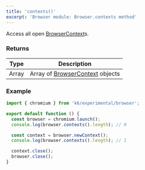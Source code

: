 ```yaml
---
title: 'contexts()'
excerpt: 'Browser module: Browser.contexts method'
---
```


Access all open [BrowserContext](/javascript-api/k6-experimental/browser/browsercontext/)s.

### Returns

| Type  | Description                                                                    |
| ----- | ------------------------------------------------------------------------------ |
| Array | Array of [BrowserContext](/javascript-api/k6-experimental/browser/browsercontext/) objects |


### Example

```javascript
import { chromium } from 'k6/experimental/browser';

export default function () {
  const browser = chromium.launch();
  console.log(browser.contexts().length); // 0

  const context = browser.newContext();
  console.log(browser.contexts().length); // 1

  context.close();
  browser.close();
}
```

